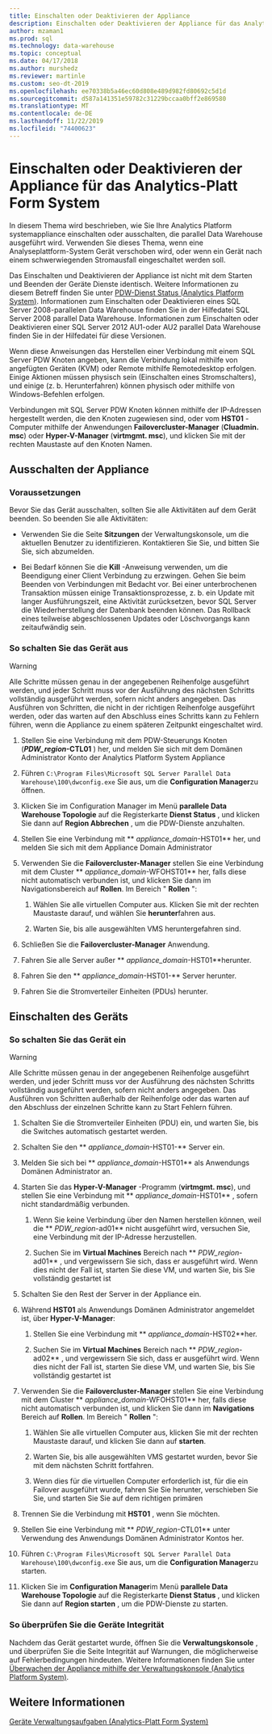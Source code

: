 ```yaml
---
title: Einschalten oder Deaktivieren der Appliance
description: Einschalten oder Deaktivieren der Appliance für das Analytics-Platt Form System
author: mzaman1
ms.prod: sql
ms.technology: data-warehouse
ms.topic: conceptual
ms.date: 04/17/2018
ms.author: murshedz
ms.reviewer: martinle
ms.custom: seo-dt-2019
ms.openlocfilehash: ee70338b5a46ec60d808e489d982fd80692c5d1d
ms.sourcegitcommit: d587a141351e59782c31229bccaa0bff2e869580
ms.translationtype: MT
ms.contentlocale: de-DE
ms.lasthandoff: 11/22/2019
ms.locfileid: "74400623"
---
```

# <a name="power-the-appliance-on-or-off-for-analytics-platform-system"></a>Einschalten oder Deaktivieren der Appliance für das Analytics-Platt Form System
In diesem Thema wird beschrieben, wie Sie Ihre Analytics Platform systemappliance einschalten oder ausschalten, die parallel Data Warehouse ausgeführt wird. Verwenden Sie dieses Thema, wenn eine Analyseplattform-System Gerät verschoben wird, oder wenn ein Gerät nach einem schwerwiegenden Stromausfall eingeschaltet werden soll.  
  
Das Einschalten und Deaktivieren der Appliance ist nicht mit dem Starten und Beenden der Geräte Dienste identisch. Weitere Informationen zu diesem Betreff finden Sie unter [PDW-Dienst Status &#40;Analytics Platform System&#41;](pdw-services-status.md). Informationen zum Einschalten oder Deaktivieren eines SQL Server 2008-parallelen Data Warehouse finden Sie in der Hilfedatei SQL Server 2008 parallel Data Warehouse. Informationen zum Einschalten oder Deaktivieren einer SQL Server 2012 AU1-oder AU2 parallel Data Warehouse finden Sie in der Hilfedatei für diese Versionen.  
  
Wenn diese Anweisungen das Herstellen einer Verbindung mit einem SQL Server PDW Knoten angeben, kann die Verbindung lokal mithilfe von angefügten Geräten (KVM) oder Remote mithilfe Remotedesktop erfolgen. Einige Aktionen müssen physisch sein (Einschalten eines Stromschalters), und einige (z. b. Herunterfahren) können physisch oder mithilfe von Windows-Befehlen erfolgen.  
  
Verbindungen mit SQL Server PDW Knoten können mithilfe der IP-Adressen hergestellt werden, die den Knoten zugewiesen sind, oder vom **HST01** -Computer mithilfe der Anwendungen **Failovercluster-Manager** (**Cluadmin. msc**) oder **Hyper-V-Manager** (**virtmgmt. msc**), und klicken Sie mit der rechten Maustaste auf den Knoten Namen.  
  
## <a name="PowerOff"></a>Ausschalten der Appliance  
  
### <a name="before-you-begin"></a>Voraussetzungen  
Bevor Sie das Gerät ausschalten, sollten Sie alle Aktivitäten auf dem Gerät beenden. So beenden Sie alle Aktivitäten:  
  
-   Verwenden Sie die Seite **Sitzungen** der Verwaltungskonsole, um die aktuellen Benutzer zu identifizieren. Kontaktieren Sie Sie, und bitten Sie Sie, sich abzumelden.  
  
-   Bei Bedarf können Sie die **Kill** -Anweisung verwenden, um die Beendigung einer Client Verbindung zu erzwingen. Gehen Sie beim Beenden von Verbindungen mit Bedacht vor. Bei einer unterbrochenen Transaktion müssen einige Transaktionsprozesse, z. b. ein Update mit langer Ausführungszeit, eine Aktivität zurücksetzen, bevor SQL Server die Wiederherstellung der Datenbank beenden können. Das Rollback eines teilweise abgeschlossenen Updates oder Löschvorgangs kann zeitaufwändig sein.  
  
### <a name="to-power-off-the-appliance"></a>So schalten Sie das Gerät aus  
  
> [!WARNING]  
> Alle Schritte müssen genau in der angegebenen Reihenfolge ausgeführt werden, und jeder Schritt muss vor der Ausführung des nächsten Schritts vollständig ausgeführt werden, sofern nicht anders angegeben. Das Ausführen von Schritten, die nicht in der richtigen Reihenfolge ausgeführt werden, oder das warten auf den Abschluss eines Schritts kann zu Fehlern führen, wenn die Appliance zu einem späteren Zeitpunkt eingeschaltet wird.  
  
1.  Stellen Sie eine Verbindung mit dem PDW-Steuerungs Knoten (**_PDW_region_-CTL01** ) her, und melden Sie sich mit dem Domänen Administrator Konto der Analytics Platform System Appliance  
  
2.  Führen `C:\Program Files\Microsoft SQL Server Parallel Data Warehouse\100\dwconfig.exe` Sie aus, um die **Configuration Manager**zu öffnen.  
  
3.  Klicken Sie im Configuration Manager im Menü **parallele Data Warehouse Topologie** auf die Registerkarte **Dienst Status** , und klicken Sie dann auf **Region Abbrechen** , um die PDW-Dienste anzuhalten.   
  
4.  Stellen Sie eine Verbindung mit ** _appliance_domain_-HST01** her, und melden Sie sich mit dem Appliance Domain Administrator  
  
5.  Verwenden Sie die **Failovercluster-Manager** stellen Sie eine Verbindung mit dem Cluster ** _appliance_domain_-WFOHST01** her, falls diese nicht automatisch verbunden ist, und klicken Sie dann im Navigationsbereich auf **Rollen**. Im Bereich " **Rollen** ":  
  
    1.  Wählen Sie alle virtuellen Computer aus. Klicken Sie mit der rechten Maustaste darauf, und wählen Sie **herunter**fahren aus.  
  
    2.  Warten Sie, bis alle ausgewählten VMS heruntergefahren sind.  
  
6.  Schließen Sie die **Failovercluster-Manager** Anwendung.  
  
7. Fahren Sie alle Server außer ** _appliance_domain_-HST01**herunter.  
  
8. Fahren Sie den ** _appliance_domain_-HST01-** Server herunter.  
  
9. Fahren Sie die Stromverteiler Einheiten (PDUs) herunter.  
  
## <a name="PowerOn"></a>Einschalten des Geräts  
  
### <a name="to-power-on-the-appliance"></a>So schalten Sie das Gerät ein  
  
> [!WARNING]  
> Alle Schritte müssen genau in der angegebenen Reihenfolge ausgeführt werden, und jeder Schritt muss vor der Ausführung des nächsten Schritts vollständig ausgeführt werden, sofern nicht anders angegeben. Das Ausführen von Schritten außerhalb der Reihenfolge oder das warten auf den Abschluss der einzelnen Schritte kann zu Start Fehlern führen.  
  
1.  Schalten Sie die Stromverteiler Einheiten (PDU) ein, und warten Sie, bis die Switches automatisch gestartet werden.  
  
2.  Schalten Sie den ** _appliance_domain_-HST01-** Server ein.  
  
3.  Melden Sie sich bei ** _appliance_domain_-HST01** als Anwendungs Domänen Administrator an.  
  
4.  Starten Sie das **Hyper-V-Manager** -Programm (**virtmgmt. msc**), und stellen Sie eine Verbindung mit ** _appliance_domain_-HST01** , sofern nicht standardmäßig verbunden.  
  
    1.  Wenn Sie keine Verbindung über den Namen herstellen können, weil die ** _PDW_region_-ad01** nicht ausgeführt wird, versuchen Sie, eine Verbindung mit der IP-Adresse herzustellen.  
  
    2.  Suchen Sie im **Virtual Machines** Bereich nach ** _PDW_region_-ad01** , und vergewissern Sie sich, dass er ausgeführt wird. Wenn dies nicht der Fall ist, starten Sie diese VM, und warten Sie, bis Sie vollständig gestartet ist  
  
5.  Schalten Sie den Rest der Server in der Appliance ein.  
  
6.  Während **HST01** als Anwendungs Domänen Administrator angemeldet ist, über **Hyper-V-Manager**:  
  
    1.  Stellen Sie eine Verbindung mit ** _appliance_domain_-HST02**her.  
  
    2.  Suchen Sie im **Virtual Machines** Bereich nach ** _PDW_region_-ad02** , und vergewissern Sie sich, dass er ausgeführt wird.  Wenn dies nicht der Fall ist, starten Sie diese VM, und warten Sie, bis Sie vollständig gestartet ist  
  
7.  Verwenden Sie die **Failovercluster-Manager** stellen Sie eine Verbindung mit dem Cluster ** _appliance_domain_-WFOHST01** her, falls diese nicht automatisch verbunden ist, und klicken Sie dann im **Navigations** Bereich auf **Rollen**. Im Bereich " **Rollen** ":  
  
    1.  Wählen Sie alle virtuellen Computer aus, klicken Sie mit der rechten Maustaste darauf, und klicken Sie dann auf **starten**.  
  
    2.  Warten Sie, bis alle ausgewählten VMS gestartet wurden, bevor Sie mit dem nächsten Schritt fortfahren.  
  
    3.  Wenn dies für die virtuellen Computer erforderlich ist, für die ein Failover ausgeführt wurde, fahren Sie Sie herunter, verschieben Sie Sie, und starten Sie Sie auf dem richtigen primären  
  
8. Trennen Sie die Verbindung mit **HST01** , wenn Sie möchten.  
  
9. Stellen Sie eine Verbindung mit ** _PDW_region_-CTL01** unter Verwendung des Anwendungs Domänen Administrator Kontos her.  
  
10. Führen `C:\Program Files\Microsoft SQL Server Parallel Data Warehouse\100\dwconfig.exe` Sie aus, um die **Configuration Manager**zu starten.  
  
11. Klicken Sie im **Configuration Manager**im Menü **parallele Data Warehouse Topologie** auf die Registerkarte **Dienst Status** , und klicken Sie dann auf **Region starten** , um die PDW-Dienste zu starten.  
  
### <a name="to-verify-the-appliance-health"></a>So überprüfen Sie die Geräte Integrität  
Nachdem das Gerät gestartet wurde, öffnen Sie die **Verwaltungskonsole** , und überprüfen Sie die Seite Integrität auf Warnungen, die möglicherweise auf Fehlerbedingungen hindeuten. Weitere Informationen finden Sie unter [Überwachen der Appliance mithilfe der Verwaltungskonsole &#40;Analytics Platform System&#41;](monitor-the-appliance-by-using-the-admin-console.md).  
  
## <a name="see-also"></a>Weitere Informationen  
[Geräte Verwaltungsaufgaben &#40;Analytics-Platt Form System&#41;](appliance-management-tasks.md)  
  
